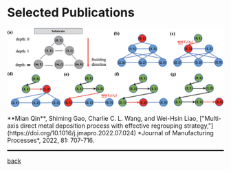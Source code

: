 

# Selected Publications     

<p><img src="assets/img/multi-axis.jpg" alt="drawing" width="600"/> 
<p>**Mian Qin**, Shiming Gao, Charlie C. L. Wang, and Wei-Hsin Liao, ["Multi-axis direct metal deposition process with effective regrouping strategy,"](https://doi.org/10.1016/j.jmapro.2022.07.024) *Journal of Manufacturing Processes*, 2022, 81: 707-716.

<hr style="border:1px solid black">   






[back](./)
